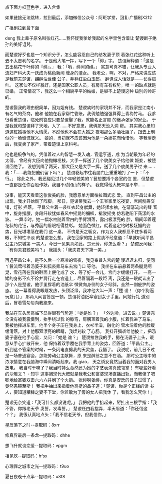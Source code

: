 点下面方框蓝色字，进入合集

如果链接无法跳转，拉到最后，添加微信公众号：阿斑学堂，回复:广播剧X212

广播剧拉到最下面

deng
我上辈子原名叫张红花……我怀疑我爹给我起的名字里包含着让
楚谡断子绝孙的美好诅咒。

而楚谡好歹也是一个知识分子，怎么能容忍自己的结发妻子顶
着张红花这种听上去不太吉利的名字。
于是他大笔一挥，写下一个「绯」字。
楚谡解释道：「这是五出桃花千叶绯的『绯』。」
我：「哟，绯闻的绯。」
寓意可真不错，让我从专业人流妇产科大夫一跃成为桃色新闻
缠身的渣女。
我老公，啊，不对，严格来讲应该是我前夫楚谡，翩翩浊世佳
公子，莽莽红尘白玉郎。
翻译成人话就是——长得贼帅。
这家伙不仅样貌好，还是国家公职人员，有房有车有权势，唯
一的缺点就是已婚。
正常情况下，我这么一个相貌平平的姑娘，是攀不上楚谡这种
级别的帅哥的。

楚谡娶我的理由很简单，因为姐有钱。
楚谡幼时的家境并不好，而我家是江南小有名气的茶商，他和
他娘在我家帮忙管账，我俩勉勉强强算得上青梅竹马。
我爹很看重楚谡，临死前答应只要楚谡娶了我，就能名正言顺
的继承张家的家业。
于是我就和楚谡拜了天地，入了……不好意思，我俩那天没入洞
房。
其实我心里知道这桩婚事他不太情愿，不然他也不会在大婚之
夜喝那么多酒壮胆子，跟去上刑似的一脸慷慨就义。
娘的，当初就不应该因为他是一朵娇花而怜惜他。
等我爹走后，我变卖了家产，带着楚谡上京科考。







他也是极争气的，凭借着过人的智慧一发入魂，官运亨通，成
为当朝最为年轻的太傅。
曾经有大臣向他抛橄榄枝，大手一挥送了几个貌美女子给他做
姬妾，被楚谡回绝了。
没想到隔了两天，那大臣又是大手一挥，送了几个俊美男子过
来……
我：「……我能把他们留下吗？」
楚谡卷起书往我脑门上重重地打了一下：「不行。」
除此之外，我还碰见过几个年轻貌美的丫鬟想要搏个妾室的位
置，但楚谡一直都是任你百般作妖，我自不动如山的样子。
我觉得他大概率是不举……







没事，能天天看着这张俊美的脸，我愿意单方面柏拉图式恋
爱。
直到平昌公主的出现，我才开始慌了阵脚。
那日，楚谡带我去一个王爷家里吃夜宴，席间觥筹交错，灯影
摇落。
平昌公主着一袭红衣起身献舞，她轻挥水袖，在潺潺流出的琴
音中，旋身摆腰，身段纤软犹如春风中摇晃的细柳，裙裳摇曳
仿若艳阳下荡漾的水波。
一舞毕时，她一幅水袖随着雪白的手臂滑落，露出极漂亮的
脸，眉间印着莲花状的花钿，与秀丽的眉眼相得益彰。
她面色微红，就着这定格时极妩媚的姿势，目光堪堪落在我们
这一桌。
不愧是天之骄女，作为女人我都忍不住多看两眼，不知性冷淡
的楚谡怎么想。
我在回家的路上假装不经意道：「早就听闻平昌公主乃京城第
一美人，今日一见果真如此。楚元芳，你怎么看？」
楚谡反问我：「有你夫君貌美吗？」
我摇头：「我夫君天下第一美。」




再遇平昌公主，是不久后一个寒冷的雪夜，我见奉旨入宫的楚
谡迟迟未归，便同丫鬟流莺带着汤婆子和狐裘乘马车去宫门口
等他。
我坐在车前悬着两条腿晃啊晃，雪花落在我的鞋面上便化成了
水，等了好一会儿，宫门才缓缓打开。
一高一矮的身影不疾不徐并肩行走在宫道上，尽管隔着一段距
离，我还是一眼就认出了那个人是楚谡，他手里撑着的油纸伞
微微向身侧的女子倾斜，全然一副庇护的姿态。
这一幕看得我眼眶发热，头顶泛绿，我冲他大叫一声：「楚
谡！（你个狗逼玩意儿）」
那两人闻言皆是一顿，楚谡将油纸伞塞到女子手里，同她行礼
道别后，冒着雪匆匆向我跑来。




我站在车头居高临下显得很有气势道：「她是谁？」
「外边冷，进去说。」楚谡完全没有被我震慑到，抬手绕过我
的膝弯，肩膀顶着我的小腹，扛着我进了马车。
我被他摔进车里，他半个身子压在我身上，衣衫半湿，融化的
雪水沿着他的脸缓缓滑落，对上他那双漂亮的眼睛，我顷刻软
了心肠。
我抖开狐裘给他披上，把汤婆子塞在他手心里，又问：「她是
谁？」
楚谡拉住我的手，摁在汤婆子上头，暖意从手心扩散开来，他
保持着双手覆在我手背上的姿势，回答道：「平昌公主。」
听到这个答案的时候，一条闪电直劈我的天灵盖，我悟了。
我说呢，前几日不过是一场普通宴会，怎能劳动公主献舞，原
来是醉翁之意不在酒。
那时公主眼中的浓浓情意在我脑海中瞬间清晰起来，我 giao，
天之骄女竟然当着我的面对我男人放电。
我当时干嘛了？我当时特么竟然还为她的才艺表演真诚领掌！
有哪些好看的沙雕文？ - 知乎
这事搁现代大概就是我老公和富婆现场直播出轨，而我傻了吧
唧地给富婆双击六六六并刷了个火箭。
张绯啊张绯，你真是安逸的日子过惯了，竟然愚钝至斯！
我把手抽出来指着他高挺的鼻子道：「楚谡，你是个正经的读
书人，要知道糟糠之妻不下堂，你若敢为了旁的女人把我休
了，看我怎么咒你！」




楚谡无奈笑道：「我可什么都没说呢。」
我把他的手抬起来，掰扯出三根手指：「我不管，你跟老天爷
发誓，发毒誓。」
楚谡任由我摆弄，半天眉道：「你还信这个？」
我很认真地点头：「我不信老天爷，但我信你。」




星辰落下之时--提取码：8xrr

修真界最后一条龙--提取码：dhhe

想飞升就谈恋爱--提取码：vpgm

相见欢--提取码：hfsx

心理罪之城市之光--提取码：t9uo

夏日夜晚十点半--提取码：u8f8


